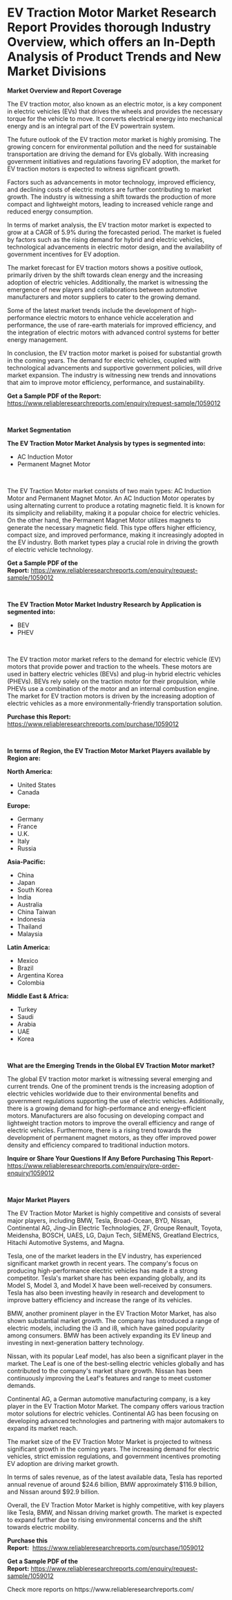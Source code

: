 <p><h1>EV Traction Motor Market Research Report Provides thorough Industry Overview, which offers an In-Depth Analysis of Product Trends and New Market Divisions</h1></p><p><strong>Market Overview and Report Coverage</strong></p>
<p><p>The EV traction motor, also known as an electric motor, is a key component in electric vehicles (EVs) that drives the wheels and provides the necessary torque for the vehicle to move. It converts electrical energy into mechanical energy and is an integral part of the EV powertrain system.</p><p>The future outlook of the EV traction motor market is highly promising. The growing concern for environmental pollution and the need for sustainable transportation are driving the demand for EVs globally. With increasing government initiatives and regulations favoring EV adoption, the market for EV traction motors is expected to witness significant growth.</p><p>Factors such as advancements in motor technology, improved efficiency, and declining costs of electric motors are further contributing to market growth. The industry is witnessing a shift towards the production of more compact and lightweight motors, leading to increased vehicle range and reduced energy consumption.</p><p>In terms of market analysis, the EV traction motor market is expected to grow at a CAGR of 5.9% during the forecasted period. The market is fueled by factors such as the rising demand for hybrid and electric vehicles, technological advancements in electric motor design, and the availability of government incentives for EV adoption.</p><p>The market forecast for EV traction motors shows a positive outlook, primarily driven by the shift towards clean energy and the increasing adoption of electric vehicles. Additionally, the market is witnessing the emergence of new players and collaborations between automotive manufacturers and motor suppliers to cater to the growing demand.</p><p>Some of the latest market trends include the development of high-performance electric motors to enhance vehicle acceleration and performance, the use of rare-earth materials for improved efficiency, and the integration of electric motors with advanced control systems for better energy management.</p><p>In conclusion, the EV traction motor market is poised for substantial growth in the coming years. The demand for electric vehicles, coupled with technological advancements and supportive government policies, will drive market expansion. The industry is witnessing new trends and innovations that aim to improve motor efficiency, performance, and sustainability.</p></p>
<p><strong>Get a Sample PDF of the Report:</strong> <a href="https://www.reliableresearchreports.com/enquiry/request-sample/1059012">https://www.reliableresearchreports.com/enquiry/request-sample/1059012</a></p>
<p>&nbsp;</p>
<p><strong>Market Segmentation</strong></p>
<p><strong>The EV Traction Motor Market Analysis by types is segmented into:</strong></p>
<p><ul><li>AC Induction Motor</li><li>Permanent Magnet Motor</li></ul></p>
<p>&nbsp;</p>
<p><p>The EV Traction Motor market consists of two main types: AC Induction Motor and Permanent Magnet Motor. An AC Induction Motor operates by using alternating current to produce a rotating magnetic field. It is known for its simplicity and reliability, making it a popular choice for electric vehicles. On the other hand, the Permanent Magnet Motor utilizes magnets to generate the necessary magnetic field. This type offers higher efficiency, compact size, and improved performance, making it increasingly adopted in the EV industry. Both market types play a crucial role in driving the growth of electric vehicle technology.</p></p>
<p><strong>Get a Sample PDF of the Report:</strong>&nbsp;<a href="https://www.reliableresearchreports.com/enquiry/request-sample/1059012">https://www.reliableresearchreports.com/enquiry/request-sample/1059012</a></p>
<p>&nbsp;</p>
<p><strong>The EV Traction Motor Market Industry Research by Application is segmented into:</strong></p>
<p><ul><li>BEV</li><li>PHEV</li></ul></p>
<p>&nbsp;</p>
<p><p>The EV traction motor market refers to the demand for electric vehicle (EV) motors that provide power and traction to the wheels. These motors are used in battery electric vehicles (BEVs) and plug-in hybrid electric vehicles (PHEVs). BEVs rely solely on the traction motor for their propulsion, while PHEVs use a combination of the motor and an internal combustion engine. The market for EV traction motors is driven by the increasing adoption of electric vehicles as a more environmentally-friendly transportation solution.</p></p>
<p><strong>Purchase this Report:</strong>&nbsp; <a href="https://www.reliableresearchreports.com/purchase/1059012">https://www.reliableresearchreports.com/purchase/1059012</a></p>
<p>&nbsp;</p>
<p><strong>In terms of Region, the EV Traction Motor Market Players available by Region are:</strong></p>
<p>
    <p> <strong> North America: </strong>
        <ul>
            <li>United States</li>
            <li>Canada</li>
        </ul>
        </p> 
    <p> <strong> Europe: </strong>
        <ul>
            <li>Germany</li>
            <li>France</li>
            <li>U.K.</li>
            <li>Italy</li>
            <li>Russia</li>
        </ul>
        </p> 
    <p> <strong> Asia-Pacific: </strong>
        <ul>
            <li>China</li>
            <li>Japan</li>
            <li>South Korea</li>
            <li>India</li>
            <li>Australia</li>
            <li>China Taiwan</li>
            <li>Indonesia</li>
            <li>Thailand</li>
            <li>Malaysia</li>
        </ul>
        </p> 
    <p> <strong> Latin America: </strong>
        <ul>
            <li>Mexico</li>
            <li>Brazil</li>
            <li>Argentina Korea</li>
            <li>Colombia</li>
        </ul>
        </p> 
    <p> <strong> Middle East & Africa: </strong>
        <ul>
            <li>Turkey</li>
            <li>Saudi</li>
            <li>Arabia</li>
            <li>UAE</li>
            <li>Korea</li>
        </ul>
    </p>
    </p>
<p>&nbsp;</p>
<p><strong>What are the Emerging Trends in the Global EV Traction Motor market?</strong></p>
<p><p>The global EV traction motor market is witnessing several emerging and current trends. One of the prominent trends is the increasing adoption of electric vehicles worldwide due to their environmental benefits and government regulations supporting the use of electric vehicles. Additionally, there is a growing demand for high-performance and energy-efficient motors. Manufacturers are also focusing on developing compact and lightweight traction motors to improve the overall efficiency and range of electric vehicles. Furthermore, there is a rising trend towards the development of permanent magnet motors, as they offer improved power density and efficiency compared to traditional induction motors.</p></p>
<p><strong>Inquire or Share Your Questions If Any Before Purchasing This Report</strong>- <a href="https://www.reliableresearchreports.com/enquiry/pre-order-enquiry/1059012">https://www.reliableresearchreports.com/enquiry/pre-order-enquiry/1059012</a></p>
<p>&nbsp;</p>
<p><strong>Major Market Players</strong></p>
<p><p>The EV Traction Motor Market is highly competitive and consists of several major players, including BMW, Tesla, Broad-Ocean, BYD, Nissan, Continental AG, Jing-Jin Electric Technologies, ZF, Groupe Renault, Toyota, Meidensha, BOSCH, UAES, LG, Dajun Tech, SIEMENS, Greatland Electrics, Hitachi Automotive Systems, and Magna.</p><p>Tesla, one of the market leaders in the EV industry, has experienced significant market growth in recent years. The company's focus on producing high-performance electric vehicles has made it a strong competitor. Tesla's market share has been expanding globally, and its Model S, Model 3, and Model X have been well-received by consumers. Tesla has also been investing heavily in research and development to improve battery efficiency and increase the range of its vehicles.</p><p>BMW, another prominent player in the EV Traction Motor Market, has also shown substantial market growth. The company has introduced a range of electric models, including the i3 and i8, which have gained popularity among consumers. BMW has been actively expanding its EV lineup and investing in next-generation battery technology.</p><p>Nissan, with its popular Leaf model, has also been a significant player in the market. The Leaf is one of the best-selling electric vehicles globally and has contributed to the company's market share growth. Nissan has been continuously improving the Leaf's features and range to meet customer demands.</p><p>Continental AG, a German automotive manufacturing company, is a key player in the EV Traction Motor Market. The company offers various traction motor solutions for electric vehicles. Continental AG has been focusing on developing advanced technologies and partnering with major automakers to expand its market reach.</p><p>The market size of the EV Traction Motor Market is projected to witness significant growth in the coming years. The increasing demand for electric vehicles, strict emission regulations, and government incentives promoting EV adoption are driving market growth.</p><p>In terms of sales revenue, as of the latest available data, Tesla has reported annual revenue of around $24.6 billion, BMW approximately $116.9 billion, and Nissan around $92.9 billion.</p><p>Overall, the EV Traction Motor Market is highly competitive, with key players like Tesla, BMW, and Nissan driving market growth. The market is expected to expand further due to rising environmental concerns and the shift towards electric mobility.</p></p>
<p><strong>Purchase this Report:</strong>&nbsp;&nbsp;<a href="https://www.reliableresearchreports.com/purchase/1059012">https://www.reliableresearchreports.com/purchase/1059012</a></p>
<p></p>
<p><strong>Get a Sample PDF of the Report:</strong>&nbsp;<a href="https://www.reliableresearchreports.com/enquiry/request-sample/1059012">https://www.reliableresearchreports.com/enquiry/request-sample/1059012</a></p>
<p>Check more reports on https://www.reliableresearchreports.com/</p>
